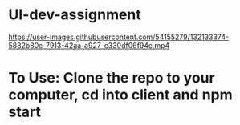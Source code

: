 # UI-dev-assignment


https://user-images.githubusercontent.com/54155279/132133374-5882b80c-7913-42aa-a927-c330df06f94c.mp4

# To Use: Clone the repo to your computer, cd into client and npm start 

